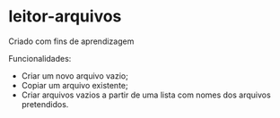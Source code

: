 # leitor-arquivos

Criado com fins de aprendizagem

Funcionalidades:
- Criar um novo arquivo vazio;
- Copiar um arquivo existente;
- Criar arquivos vazios a partir de uma lista com nomes dos arquivos pretendidos.
